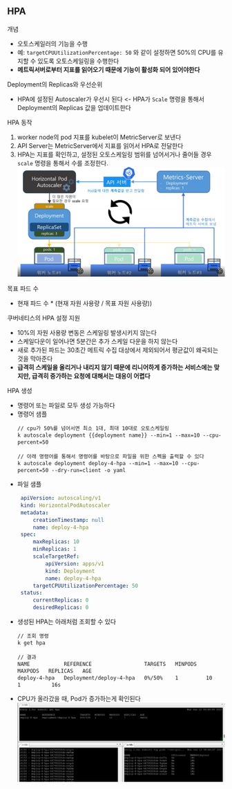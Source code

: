 ## HPA
개념
- 오토스케일러의 기능을 수행
- 예: `targetCPUUtilizationPercentage: 50` 와 같이 설정하면 50%의 CPU를 유지할 수 있도록 오토스케일링을 수행한다
- __메트릭서버로부터 지표를 읽어오기 때문에 기능이 활성화 되어 있어야한다__

Deployment의 Replicas와 우선순위
- HPA에 설정된 Autoscaler가 우선시 된다 <- HPA가 `Scale` 명령을 통해서 Deployment의 Replicas 값을 업데이트한다

HPA 동작
1. worker node의 pod 지표를 kubelet이 MetricServer로 보낸다
2. API Server는 MetricServer에서 지표를 읽어서 HPA로 전달한다
3. HPA는 지표를 확인하고, 설정된 오토스케일링 범위를 넘어서거나 줄어들 경우 `scale` 명령을 통해서 수를 조정한다.
   ![hpa동작](/kubernetes/images/hpa_%EB%8F%99%EC%9E%91.png)

목표 파드 수
- 현재 파드 수 * (현재 자원 사용량 / 목표 자원 사용량))

쿠버네티스의 HPA 설정 지원
- 10%의 자원 사용량 변동은 스케일링 발생시키지 않는다
- 스케일다운이 일어나면 5분간은 추가 스케일 다운을 하지 않는다
- 새로 추가된 파드는 30초간 메트릭 수집 대상에서 제외되어서 평균값이 왜곡되는 것을 막아준다
- __급격히 스케일을 올리거나 내리지 않기 때문에 리니어하게 증가하는 서비스에는 맞지만, 급격히 증가하는 요청에 대해서는 대응이 어렵다__

HPA 생성
- 명령어 또는 파일로 모두 생성 가능하다
- 명령어 샘플
   ```
   // cpu가 50%를 넘어서면 최소 1대, 최대 10대로 오토스케일링
   k autoscale deployment {{deployment name}} --min=1 --max=10 --cpu-percent=50

   // 아래 명령어를 통해서 명령어를 바탕으로 파일을 위한 스펙을 출력할 수 있다
   k autoscale deployment deploy-4-hpa --min=1 --max=10 --cpu-percent=50 --dry-run=client -o yaml
   ```
- 파일 샘플
   ```yaml
    apiVersion: autoscaling/v1
    kind: HorizontalPodAutoscaler
    metadata:
        creationTimestamp: null
        name: deploy-4-hpa
    spec:
        maxReplicas: 10
        minReplicas: 1
        scaleTargetRef:
            apiVersion: apps/v1
            kind: Deployment
            name: deploy-4-hpa
        targetCPUUtilizationPercentage: 50
    status:
        currentReplicas: 0
        desiredReplicas: 0
   ```
- 생성된 HPA는 아래처럼 조회할 수 있다
   ```
   // 조회 명령
   k get hpa

   // 결과
   NAME           REFERENCE                 TARGETS   MINPODS   MAXPODS   REPLICAS   AGE
   deploy-4-hpa   Deployment/deploy-4-hpa   0%/50%    1         10        1          16s
   ```
- CPU가 올라갔을 때, Pod가 증가하는게 확인된다
   ![haptest](/kubernetes/images/hpa_%ED%85%8C%EC%8A%A4%ED%8A%B8.png)
